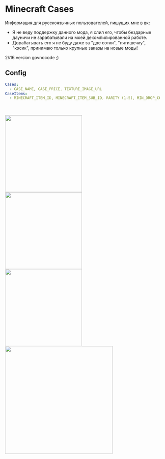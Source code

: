# Minecraft Cases

Информация для русскоязычных пользователей, пишущих мне в вк: 
 - Я не веду поддержку данного мода, я слил его, чтобы бездарные дауничи не зарабатывали на моей декомпилированной работе.
 - Дорабатывать его я не буду даже за "две сотки",  "пятишечку", "кэсик", принимаю только крупные заказы на новые моды!

2k16 version govnocode ;)

Config 
------
```yml
Cases:
  - CASE_NAME, CASE_PRICE, TEXTURE_IMAGE_URL
CaseItems: 
  - MINECRAFT_ITEM_ID, MINECRAFT_ITEM_SUB_ID, RARITY (1-5), MIN_DROP_COUNT, MAX_DROP_COUNT, CASE_ID (from 0)
```
</br></br>
<img src="https://pp.userapi.com/c638116/v638116748/31413/y8yL2D7VXM0.jpg" align="left" height="250">
<img src="https://pp.userapi.com/c638116/v638116748/31423/TnFZ0s4p34g.jpg" align="left" height="250">
<img src="https://pp.userapi.com/c638116/v638116459/335ad/TsKK7nvLu2o.jpg" align="left" height="250">
<img src="https://pp.userapi.com/c638116/v638116748/30fad/DQD2mMet-Us.jpg" align="center" height="350">

